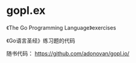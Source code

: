 # gopl.ex
《The Go Programming Language》exercises

《Go语言圣经》练习题的代码

随书代码： https://github.com/adonovan/gopl.io/
